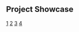 ## Project Showcase

[1](https://github.com/meysam-Github/eshope_project/blob/master/Screenshot%20from%202024-12-21%2021-01-04.png)
[2](https://github.com/meysam-Github/eshope_project/blob/master/Screenshot%20from%202024-12-21%2021-01-30.png)
[3](https://github.com/meysam-Github/eshope_project/blob/master/Screenshot%20from%202024-12-21%2021-01-47.png)
[4](https://github.com/meysam-Github/eshope_project/blob/master/Screenshot%20from%202024-12-21%2021-02-07.png)
